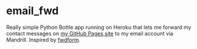 email_fwd
=========

Really simple Python Bottle app running on Heroku that lets me forward my contact messages on [my GitHub Pages site](http://jgwil2.github.io) to my email account via Mandrill. Inspired by [fwdform](https://github.com/samdobson/fwdform).
